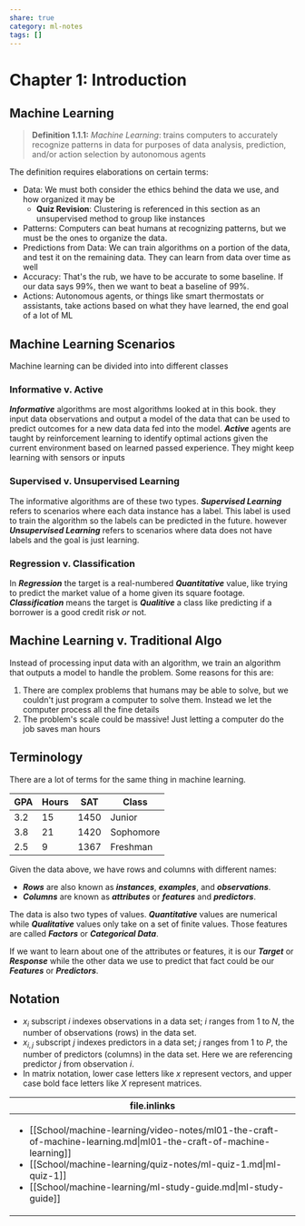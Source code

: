 ```yaml
---
share: true
category: ml-notes
tags: []
---
```


# Chapter 1: Introduction
## Machine Learning
> **Definition 1.1.1:** *Machine Learning*: trains computers to accurately recognize patterns in data for purposes of data analysis, prediction, and/or action selection by autonomous agents

The definition requires elaborations on certain terms:
- Data: We must both consider the ethics behind the data we use, and how organized it may be
	- **Quiz Revision**: Clustering is referenced in this section as an unsupervised method to group like instances
- Patterns: Computers can beat humans at recognizing patterns, but we must be the ones to organize the data.
- Predictions from Data: We can train algorithms on a portion of the data, and test it on the remaining data. They can learn from data over time as well
- Accuracy: That's the rub, we have to be accurate to some baseline. If our data says 99%, then we want to beat a baseline of 99%.
- Actions: Autonomous agents, or things like smart thermostats or assistants, take actions based on what they have learned, the end goal of a lot of ML

## Machine Learning Scenarios
Machine learning can be divided into into different classes
### Informative v. Active
***Informative*** algorithms are most algorithms looked at in this book. they input data observations and output a model of the data that can be used to predict outcomes for a new data data fed into the model. ***Active*** agents are taught by reinforcement learning to identify optimal actions given the current environment based on learned passed experience. They might keep learning with sensors or inputs

### Supervised v. Unsupervised Learning
The informative algorithms are of these two types. ***Supervised Learning***  refers to scenarios where each data instance has a label. This label is used to train the algorithm so the labels can be predicted in the future. however ***Unsupervised Learning*** refers to scenarios where data does not have labels and the goal is just learning.

### Regression v. Classification
In ***Regression*** the target is a real-numbered ***Quantitative*** value, like trying to predict the market value of a home given its square footage. ***Classification*** means the target is ***Qualitive*** a class like predicting if a borrower is a good credit risk *or*  not.

## Machine Learning v. Traditional Algo
Instead of processing input data with an algorithm, we train an algorithm that outputs a model to handle the problem. Some reasons for this are:
1. There are complex problems that humans may be able to solve, but we couldn't just program a computer to solve them. Instead we let the computer process all the fine details
2. The problem's scale could be massive! Just letting a computer do the job saves man hours

## Terminology
There are a lot of terms for the same thing in machine learning.

| GPA | Hours | SAT  | Class     |
| --- | ----- | ---- | --------- |
| 3.2 | 15    | 1450 | Junior    |
| 3.8 | 21    | 1420 | Sophomore |
| 2.5 | 9     | 1367 | Freshman  | 

Given the data above, we have rows and columns with different names:
- ***Rows*** are also known as ***instances***, ***examples***, and ***observations***.
- ***Columns*** are known as ***attributes*** or ***features*** and ***predictors***.

The data is also two types of values. ***Quantitative*** values are numerical while ***Qualitative*** values only take on a set of finite values. Those features are called ***Factors*** or ***Categorical Data***.

If we want to learn about one of the attributes or features, it is our ***Target*** or ***Response*** while the other data we use to predict that fact could be our ***Features*** or ***Predictors***.

## Notation
- $x_i$ subscript $i$ indexes observations in a data set; $i$ ranges from $1$ to $N$, the number of observations (rows) in the data set.
- $x_{i,j}$ subscript $j$ indexes predictors in a data set; $j$ ranges from $1$ to $P$, the number of predictors (columns) in the data set. Here we are referencing predictor $j$ from observation $i$.
- In matrix notation, lower case letters like $x$ represent vectors, and upper case bold face letters like $X$ represent matrices.


| file.inlinks                                                                                                                                                                                                                                                                        |
| ----------------------------------------------------------------------------------------------------------------------------------------------------------------------------------------------------------------------------------------------------------------------------------- |
| <ul><li>[[School/machine-learning/video-notes/ml01-the-craft-of-machine-learning.md\\|ml01-the-craft-of-machine-learning]]</li><li>[[School/machine-learning/quiz-notes/ml-quiz-1.md\\|ml-quiz-1]]</li><li>[[School/machine-learning/ml-study-guide.md\\|ml-study-guide]]</li></ul> |
